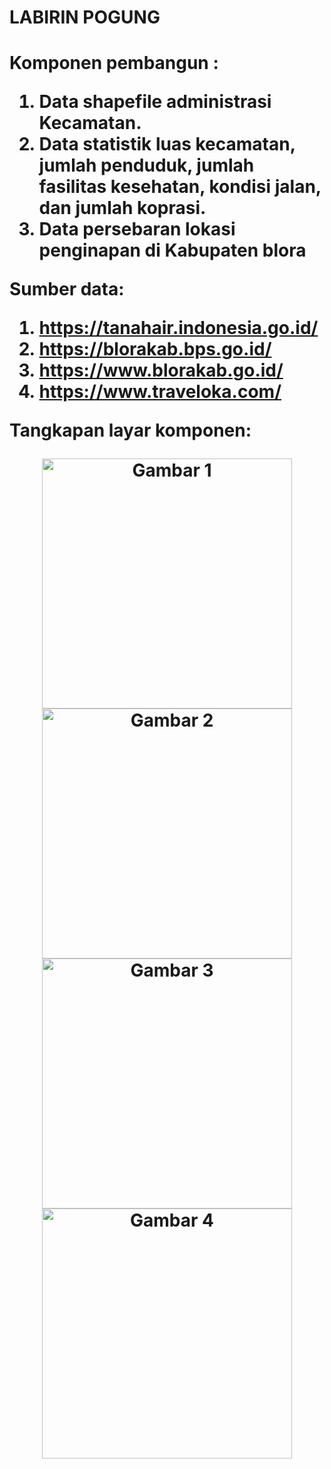 <h1> LABIRIN POGUNG <h1>



Komponen pembangun :   
1. Data shapefile administrasi Kecamatan.
2. Data statistik luas kecamatan, jumlah penduduk, jumlah fasilitas kesehatan, kondisi jalan, dan jumlah koprasi.
3. Data persebaran lokasi penginapan di Kabupaten blora

Sumber data:   
1. https://tanahair.indonesia.go.id/
2. https://blorakab.bps.go.id/
3. https://www.blorakab.go.id/
4. https://www.traveloka.com/


Tangkapan layar komponen:   
<div align="center">
  <img src="foto_hasil/1.png" alt="Gambar 1" width="400"/>
</div>

<div align="center">
  <img src="foto_hasil/2.png" alt="Gambar 2" width="400"/>
</div>

<div align="center">
  <img src="foto_hasil/3.png" alt="Gambar 3" width="400"/>
</div>

<div align="center">
  <img src="foto_hasil/4.png" alt="Gambar 4" width="400"/>
</div>
